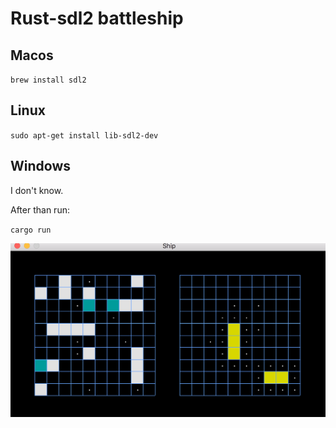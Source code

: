 # Rust-sdl2 battleship

## Macos

`brew install sdl2`

## Linux

`sudo apt-get install lib-sdl2-dev`

## Windows

I don't know.

After than run:

`cargo run`

![](assets/screen.png)
